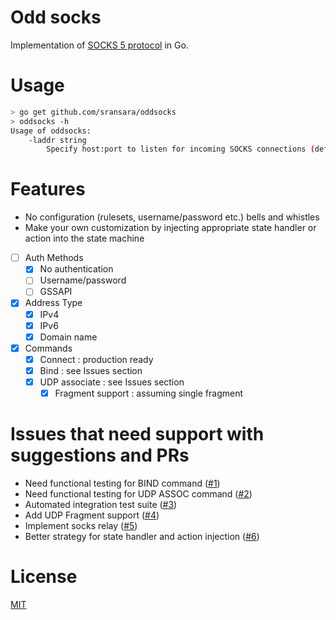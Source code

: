 # Odd socks
Implementation of [SOCKS 5 protocol](https://www.ietf.org/rfc/rfc1928.txt) in Go.

# Usage
``` sh
> go get github.com/sransara/oddsocks
> oddsocks -h
Usage of oddsocks:
    -laddr string
        Specify host:port to listen for incoming SOCKS connections (default ":0")
```
# Features
- No configuration (rulesets, username/password etc.) bells and whistles
- Make your own customization by injecting appropriate state handler or action into the state machine
- [ ] Auth Methods
    - [X] No authentication
    - [ ] Username/password
    - [ ] GSSAPI
- [X] Address Type
    - [X] IPv4
    - [X] IPv6
    - [X] Domain name
- [X] Commands
    - [X] Connect : production ready
    - [X] Bind : see Issues section
    - [X] UDP associate : see Issues section
        - [X] Fragment support : assuming single fragment

# Issues that need support with suggestions and PRs
- Need functional testing for BIND command ([#1][i1])
- Need functional testing for UDP ASSOC command ([#2][i2])
- Automated integration test suite ([#3][i3])
- Add UDP Fragment support ([#4][i4])
- Implement socks relay ([#5][i5])
- Better strategy for state handler and action injection ([#6][i6])

# License
[MIT](https://choosealicense.com/licenses/mit/)

[i1]: https://github.com/sransara/odd-socks/issues/1
[i2]: https://github.com/sransara/odd-socks/issues/2
[i3]: https://github.com/sransara/odd-socks/issues/3
[i4]: https://github.com/sransara/odd-socks/issues/4
[i5]: https://github.com/sransara/odd-socks/issues/5
[i6]: https://github.com/sransara/odd-socks/issues/6

